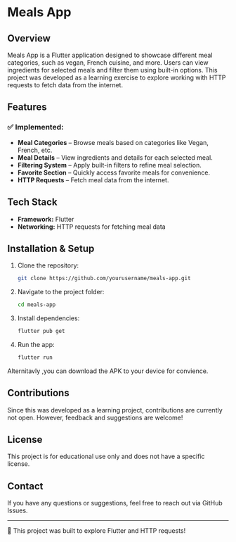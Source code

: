 # Meals App

## Overview
Meals App is a Flutter application designed to showcase different meal categories, such as vegan, French cuisine, and more. Users can view ingredients for selected meals and filter them using built-in options. This project was developed as a learning exercise to explore working with HTTP requests to fetch data from the internet.

## Features
### ✅ Implemented:
- **Meal Categories** – Browse meals based on categories like Vegan, French, etc.
- **Meal Details** – View ingredients and details for each selected meal.
- **Filtering System** – Apply built-in filters to refine meal selection.
- **Favorite Section** – Quickly access favorite meals for convenience.
- **HTTP Requests** – Fetch meal data from the internet.

## Tech Stack
- **Framework:** Flutter
- **Networking:** HTTP requests for fetching meal data

## Installation & Setup
1. Clone the repository:
   ```sh
   git clone https://github.com/yourusername/meals-app.git
   ```
2. Navigate to the project folder:
   ```sh
   cd meals-app
   ```
3. Install dependencies:
   ```sh
   flutter pub get
   ```
4. Run the app:
   ```sh
   flutter run
   ```
Alternitavly ,you can download the APK to your device for convience.

## Contributions
Since this was developed as a learning project, contributions are currently not open. However, feedback and suggestions are welcome!

## License
This project is for educational use only and does not have a specific license.

## Contact
If you have any questions or suggestions, feel free to reach out via GitHub Issues.

---
🚀 This project was built to explore Flutter and HTTP requests!

